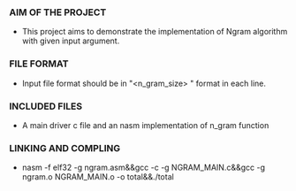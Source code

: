 ### AIM OF THE PROJECT
* This project aims to demonstrate the implementation of Ngram algorithm with given input argument.

### FILE FORMAT
* Input file format should be in "<n_gram_size> <string1> <string2>" format in each line. 

### INCLUDED FILES
* A main driver c file and an nasm implementation of n_gram function

### LINKING AND COMPLING
* nasm -f elf32 -g ngram.asm&&gcc -c -g NGRAM_MAIN.c&&gcc -g ngram.o NGRAM_MAIN.o -o total&&./total <arg>
